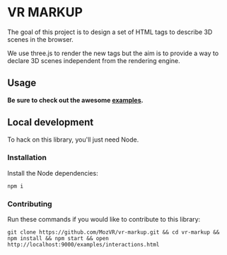 # VR MARKUP

The goal of this project is to design a set of HTML tags to describe 3D scenes in the browser.

We use three.js to render the new tags but the aim is to provide a way to declare 3D scenes independent from the rendering engine.

## Usage

__Be sure to check out the awesome [examples](examples/).__

## Local development

To hack on this library, you'll just need Node.

### Installation

Install the Node dependencies:

    npm i

### Contributing

Run these commands if you would like to contribute to this library:

    git clone https://github.com/MozVR/vr-markup.git && cd vr-markup && npm install && npm start && open http://localhost:9000/examples/interactions.html
